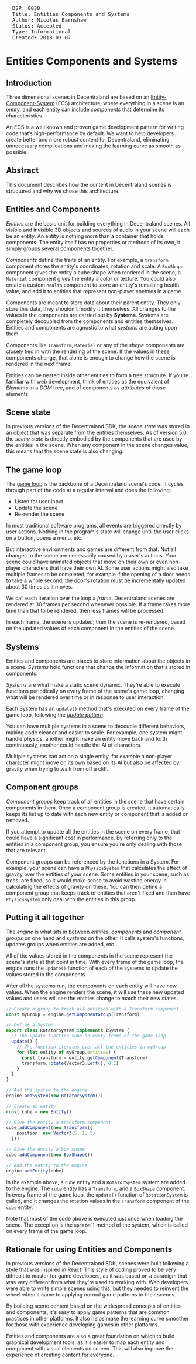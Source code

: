 <pre>
  DSP: 0030
  Title: Entities Components and Systems
  Author: Nicolas Earnshaw <nearnshaw@decentraland.org>
  Status: Accepted
  Type: Informational
  Created: 2018-03-07
</pre>


# Entities Components and Systems

## Introduction

Three dimensional scenes in Decentraland are based on an [Entity-Component-System](https://en.wikipedia.org/wiki/Entity%E2%80%93component%E2%80%93system) (ECS) architecture, where everything in a scene is an _entity_, and each entity can include _components_ that determine its characteristics.

An ECS is a well known and proven game development pattern for writing code that’s high-performance by default. We want to help developers create better and more robust content for Decentraland, eliminating unnecessary complications and making the learning curve as smooth as possible.

## Abstract

This document describes how the content in Decentraland scenes is structured and why we chose this architecture.


## Entities and Components

_Entities_ are the basic unit for building everything in Decentraland scenes. All visible and invisible 3D objects and sources of audio in your scene will each be an entity. An entity is nothing more than a container that holds components. The entity itself has no properties or methods of its own, it simply groups several components together.

_Components_ define the traits of an entity. For example, a `transform` component stores the entity's coordinates, rotation and scale. A `BoxShape` component gives the entity a cube shape when rendered in the scene, a `Material` component gives the entity a color or texture. You could also create a custom `health` component to store an entity's remaining health value, and add it to entities that represent non-player enemies in a game.

Components are meant to store data about their parent entity. They only store this data, they shouldn't modify it themselves. All changes to the values in the components are carried out by **Systems**. Systems are completely decoupled from the components and entities themselves. Entities and components are agnostic to what _systems_ are acting upon them.

Components like `Transform`, `Material` or any of the _shape_ components are closely tied in with the rendering of the scene. If the values in these components change, that alone is enough to change how the scene is rendered in the next frame.

Entities can be nested inside other entities to form a tree structure. If you're familiar with web development, think of entities as the equivalent of _Elements_ in a _DOM_ tree, and of components as _attributes_ of those elements.

## Scene state

In previous versions of the Decentraland SDK, the _scene state_ was stored in an object that was separate from the entities themselves. As of version 5.0, the _scene state_ is directly embodied by the components that are used by the entities in the scene. When any component in the scene changes value, this means that the scene state is also changing.

## The game loop

The [game loop](http://gameprogrammingpatterns.com/game-loop.html) is the backbone of a Decentraland scene's code. It cycles through part of the code at a regular interval and does the following:

- Listen for user input
- Update the scene
- Re-render the scene

In most traditional software programs, all events are triggered directly by user actions. Nothing in the program's state will change until the user clicks on a button, opens a menu, etc.

But interactive environments and games are different from that. Not all changes to the scene are necessarily caused by a user's actions. Your scene could have animated objects that move on their own or even non-player characters that have their own AI. Some user actions might also take multiple frames to be completed, for example if the opening of a door needs to take a whole second, the door's rotation must be incrementally updated about 30 times as it moves.

We call each iteration over the loop a _frame_. Decentraland scenes are rendered at 30 frames per second whenever possible. If a frame takes more time than that to be rendered, then less frames will be processed.

In each frame, the scene is updated; then the scene is re-rendered, based on the updated values of each component in the entities of the scene.


## Systems

Entities and components are places to store information about the objects in a scene. _Systems_ hold functions that change the information that's stored in components.

_Systems_ are what make a static scene dynamic. They're able to execute functions periodically on every frame of the scene's game loop, changing what will be rendered over time or in response to user interaction.

Each System has an `update()` method that's executed on every frame of the game loop, following the [_update pattern_](http://gameprogrammingpatterns.com/update-method.html).

You can have multiple systems in a scene to decouple different behaviors, making code cleaner and easier to scale. For example, one system might handle physics, another might make an entity move back and forth continuously, another could handle the AI of characters.

Multiple systems can act on a single entity, for example a non-player character might move on its own based on its AI but also be affected by gravity when trying to walk from off a cliff.

## Component groups

_Component groups_ keep track of all entities in the scene that have certain components in them. Once a component group is created, it automatically keeps its list up to date with each new entity or component that is added or removed.

If you attempt to update all the entities in the scene on every frame, that could have a significant cost in performance. By referring only to the entities in a component group, you ensure you're only dealing with those that are relevant.

Component groups can be referenced by the functions in a System. For example, your scene can have a `PhysicsSystem` that calculates the effect of gravity over the entities of your scene. Some entities in your scene, such as trees, are fixed, so it would make sense to avoid wasting energy in calculating the effects of gravity on these. You can then define a component group that keeps track of entities that aren't fixed and then have `PhysicsSystem` only deal with the entities in this group.


## Putting it all together

The _engine_ is what sits in between _entities_, _components_ and _component groups_ on one hand and _systems_ on the other. It calls system's functions, updates groups when entities are added, etc.

All of the values stored in the components in the scene represent the scene's state at that point in time. With every frame of the game loop, the engine runs the `update()` function of each of the systems to update the values stored in the components.

After all the systems run, the components on each entity will have new values. When the engine renders the scene, it will use these new updated values and users will see the entities change to match their new states.

```ts
// Create a group to track all entities with a Transform component
const myGroup = engine.getComponentGroup(Transform)

// Define a System
export class RotatorSystem implements ISystem {
  // The update function runs on every frame of the game loop
  update() {
    // The function iterates over all the entities in myGroup
    for (let entity of myGroup.entities) {
      const transform = entity.getComponent(Transform)
      transform.rotate(Vector3.Left(), 0.1)
    }
  }
}

// Add the system to the engine
engine.addSystem(new RotatorSystem())

// Create an entity
const cube = new Entity()

// Give the entity a transform component
cube.addComponent(new Transform({
    position: new Vector3(5, 1, 5)
  }))

// Give the entity a box shape
cube.addComponent(new BoxShape())

// Add the entity to the engine
engine.addEntity(cube)
```

In the example above, a `cube` entity and a `RotatorSystem` system are added to the engine. The `cube` entity has a `Transform`, and a `BoxShape` component. In every frame of the game loop, the `update()` function of `RotationSystem` is called, and it changes the rotation values in the `Transform` component of the `cube` entity.

Note that most of the code above is executed just once when loading the scene. The exception is the `update()` method of the system, which is called on every frame of the game loop.


## Rationale for using Entities and Components

In previous versions of the Decentraland SDK, scenes were built following a style that was inspired in [React](https://reactjs.org/). This style of coding proved to be very difficult to master for game developers, as it was based on a paradigm that was very different from what they're used to working with. Web developers were able to write simple scenes using this, but they needed to reinvent the wheel when it came to applying normal game patterns to their scenes.

By building scene content based on the widespread concepts of entities and components, it's easy to apply game patterns that are common practices in other platforms. It also helps make the learning curve smoother for those with experience developing games in other platforms.

Entities and components are also a great foundation on which to build graphical development tools, as it's easier to map each entity and component with visual elements on screen. This will also improve the experience of creating content for everyone.


